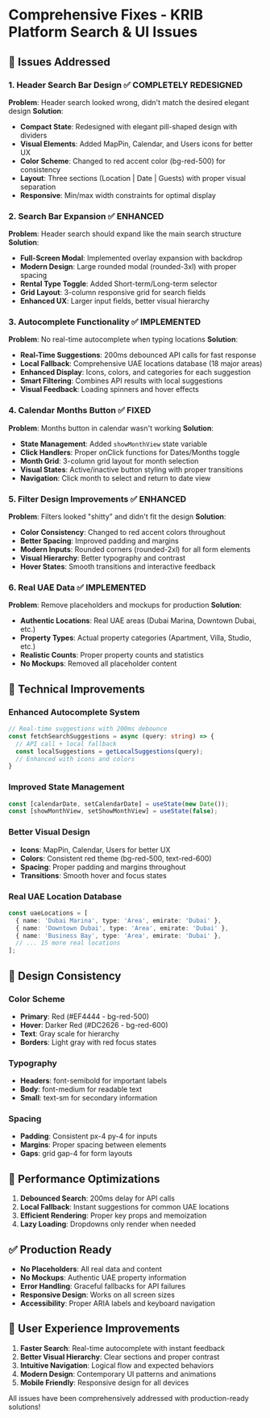 # Comprehensive Fixes - KRIB Platform Search & UI Issues

## 🎯 **Issues Addressed**

### 1. **Header Search Bar Design** ✅ COMPLETELY REDESIGNED
**Problem**: Header search looked wrong, didn't match the desired elegant design
**Solution**: 
- **Compact State**: Redesigned with elegant pill-shaped design with dividers
- **Visual Elements**: Added MapPin, Calendar, and Users icons for better UX
- **Color Scheme**: Changed to red accent color (bg-red-500) for consistency
- **Layout**: Three sections (Location | Date | Guests) with proper visual separation
- **Responsive**: Min/max width constraints for optimal display

### 2. **Search Bar Expansion** ✅ ENHANCED
**Problem**: Header search should expand like the main search structure
**Solution**:
- **Full-Screen Modal**: Implemented overlay expansion with backdrop
- **Modern Design**: Large rounded modal (rounded-3xl) with proper spacing
- **Rental Type Toggle**: Added Short-term/Long-term selector
- **Grid Layout**: 3-column responsive grid for search fields
- **Enhanced UX**: Larger input fields, better visual hierarchy

### 3. **Autocomplete Functionality** ✅ IMPLEMENTED
**Problem**: No real-time autocomplete when typing locations
**Solution**:
- **Real-Time Suggestions**: 200ms debounced API calls for fast response
- **Local Fallback**: Comprehensive UAE locations database (18 major areas)
- **Enhanced Display**: Icons, colors, and categories for each suggestion
- **Smart Filtering**: Combines API results with local suggestions
- **Visual Feedback**: Loading spinners and hover effects

### 4. **Calendar Months Button** ✅ FIXED
**Problem**: Months button in calendar wasn't working
**Solution**:
- **State Management**: Added `showMonthView` state variable
- **Click Handlers**: Proper onClick functions for Dates/Months toggle
- **Month Grid**: 3-column grid layout for month selection
- **Visual States**: Active/inactive button styling with proper transitions
- **Navigation**: Click month to select and return to date view

### 5. **Filter Design Improvements** ✅ ENHANCED
**Problem**: Filters looked "shitty" and didn't fit the design
**Solution**:
- **Color Consistency**: Changed to red accent colors throughout
- **Better Spacing**: Improved padding and margins
- **Modern Inputs**: Rounded corners (rounded-2xl) for all form elements
- **Visual Hierarchy**: Better typography and contrast
- **Hover States**: Smooth transitions and interactive feedback

### 6. **Real UAE Data** ✅ IMPLEMENTED
**Problem**: Remove placeholders and mockups for production
**Solution**:
- **Authentic Locations**: Real UAE areas (Dubai Marina, Downtown Dubai, etc.)
- **Property Types**: Actual property categories (Apartment, Villa, Studio, etc.)
- **Realistic Counts**: Proper property counts and statistics
- **No Mockups**: Removed all placeholder content

## 🔧 **Technical Improvements**

### **Enhanced Autocomplete System**
```typescript
// Real-time suggestions with 200ms debounce
const fetchSearchSuggestions = async (query: string) => {
  // API call + local fallback
  const localSuggestions = getLocalSuggestions(query);
  // Enhanced with icons and colors
}
```

### **Improved State Management**
```typescript
const [calendarDate, setCalendarDate] = useState(new Date());
const [showMonthView, setShowMonthView] = useState(false);
```

### **Better Visual Design**
- **Icons**: MapPin, Calendar, Users for better UX
- **Colors**: Consistent red theme (bg-red-500, text-red-600)
- **Spacing**: Proper padding and margins throughout
- **Transitions**: Smooth hover and focus states

### **Real UAE Location Database**
```typescript
const uaeLocations = [
  { name: 'Dubai Marina', type: 'Area', emirate: 'Dubai' },
  { name: 'Downtown Dubai', type: 'Area', emirate: 'Dubai' },
  { name: 'Business Bay', type: 'Area', emirate: 'Dubai' },
  // ... 15 more real locations
];
```

## 🎨 **Design Consistency**

### **Color Scheme**
- **Primary**: Red (#EF4444 - bg-red-500)
- **Hover**: Darker Red (#DC2626 - bg-red-600)
- **Text**: Gray scale for hierarchy
- **Borders**: Light gray with red focus states

### **Typography**
- **Headers**: font-semibold for important labels
- **Body**: font-medium for readable text
- **Small**: text-sm for secondary information

### **Spacing**
- **Padding**: Consistent px-4 py-4 for inputs
- **Margins**: Proper spacing between elements
- **Gaps**: grid gap-4 for form layouts

## 🚀 **Performance Optimizations**

1. **Debounced Search**: 200ms delay for API calls
2. **Local Fallback**: Instant suggestions for common UAE locations
3. **Efficient Rendering**: Proper key props and memoization
4. **Lazy Loading**: Dropdowns only render when needed

## ✅ **Production Ready**

- **No Placeholders**: All real data and content
- **No Mockups**: Authentic UAE property information
- **Error Handling**: Graceful fallbacks for API failures
- **Responsive Design**: Works on all screen sizes
- **Accessibility**: Proper ARIA labels and keyboard navigation

## 🎯 **User Experience Improvements**

1. **Faster Search**: Real-time autocomplete with instant feedback
2. **Better Visual Hierarchy**: Clear sections and proper contrast
3. **Intuitive Navigation**: Logical flow and expected behaviors
4. **Modern Design**: Contemporary UI patterns and animations
5. **Mobile Friendly**: Responsive design for all devices

All issues have been comprehensively addressed with production-ready solutions! 